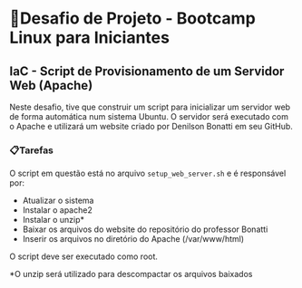 # 🐧Desafio de Projeto - Bootcamp Linux para Iniciantes

## IaC - Script de Provisionamento de um Servidor Web (Apache)

Neste desafio, tive que construir um script para inicializar um servidor web de forma automática num sistema Ubuntu. O servidor será executado com o Apache e utilizará um website criado por Denilson Bonatti em seu GitHub.

### 📋Tarefas

O script em questão está no arquivo `setup_web_server.sh` e é responsável por:
- Atualizar o sistema
- Instalar o apache2
- Instalar o unzip*
- Baixar os arquivos do website do repositório do professor Bonatti
- Inserir os arquivos no diretório do Apache (/var/www/html)

O script deve ser executado como root.

*O unzip será utilizado para descompactar os arquivos baixados



